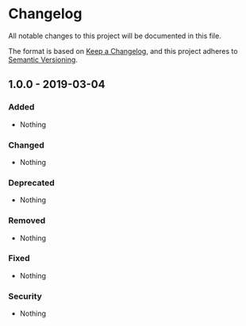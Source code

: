 # Changelog
All notable changes to this project will be documented in this file.

The format is based on [Keep a Changelog](https://keepachangelog.com/en/1.0.0/),
and this project adheres to [Semantic Versioning](https://semver.org/spec/v2.0.0.html).

## 1.0.0 - 2019-03-04
### Added
- Nothing

### Changed
- Nothing

### Deprecated
- Nothing

### Removed
- Nothing

### Fixed
- Nothing

### Security
- Nothing

[Unreleased]: https://github.com/ulrack/json-schema/compare/1.0.0...HEAD
